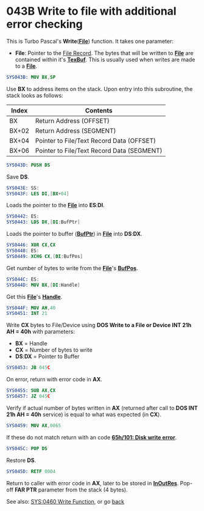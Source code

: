 # 043B Write to file with additional error checking

This is Turbo Pascal's **Write**(**[File](TEXT-FILE-TYPE.md)**) function. It takes one parameter:
- **File**: Pointer to the [File Record](TEXT-FILE-TYPE.md). The bytes that will be written to **[File](TEXT-FILE-TYPE.md)** are contained within it's **[TexBuf](TEXT-FILE-TYPE.md)**. This is usually used when writes are made to a **[File](TEXT-FILE-TYPE.md)**.

```nasm
SYS043B: MOV BX,SP
```

Use **BX** to address items on the stack. Upon entry into this subroutine, the stack looks as follows:

|Index|Contents                                  |
|-----|------------------------------------------|
|BX   |Return Address (OFFSET)                   |
|BX+02|Return Address (SEGMENT)                  |
|BX+04|Pointer to File/Text Record Data (OFFSET) |
|BX+06|Pointer to File/Text Record Data (SEGMENT)|

```nasm
SYS043D: PUSH DS
```

Save **DS**.

```nasm
SYS043E: SS:
SYS043F: LES DI,[BX+04]
```

Loads the pointer to the **[File](TEXT-FILE-TYPE.md)** into **ES**:**DI**.

```nasm
SYS0442: ES:
SYS0443: LDS DX,[DI:BufPtr]
```

Loads the pointer to buffer (**[BufPtr](TEXT-FILE-TYPE.md)**) in **[File](TEXT-FILE-TYPE.md)** into **DS**:**DX**.

```nasm
SYS0446: XOR CX,CX
SYS0448: ES:
SYS0449: XCHG CX,[DI:BufPos]
```

Get number of bytes to write from the **[File](TEXT-FILE-TYPE.md)**'s **[BufPos](TEXT-FILE-TYPE.md)**.

```nasm
SYS044C: ES:
SYS044D: MOV BX,[DI:Handle]
```

Get this **[File](TEXT-FILE-TYPE.md)**'s **[Handle](TEXT-FILE-TYPE.md)**.

```nasm
SYS044F: MOV AH,40
SYS0451: INT 21
```

Write **CX** bytes to File/Device using **DOS Write to a File or Device INT 21h AH = 40h** with parameters:
- **BX** = Handle
- **CX** = Number of bytes to write
- **DS**:**DX** = Pointer to Buffer 

```nasm
SYS0453: JB 045C
```

On error, return with error code in **AX**.

```nasm
SYS0455: SUB AX,CX
SYS0457: JZ 045C
```

Verify if actual number of bytes written in **AX** (returned after call to **DOS INT 21h AH = 40h** service) is equal to what was expected (in **CX**).

```nasm
SYS0459: MOV AX,0065
```

If these do not match return with an code **[65h/101: Disk write error](ERROR-CODES.md)**.

```nasm
SYS045C: POP DS
```

Restore **DS**.

```nasm
SYS045D: RETF 0004
```

Return to caller with error code in **AX**, later to be stored in **[InOutRes](DATA.md)**. Pop-off **FAR PTR** parameter from the stack (4 bytes).

See also: [SYS:0460 Write Function](0460-WRITE-FUNC.md), or go [back](../README.md)